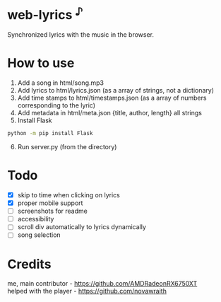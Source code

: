 <!-- https://github.com/AMDRadeonRX6750XT/web-lyrics -->
# web-lyrics <sup>♪</sup>
Synchronized lyrics with the music in the browser.

# How to use
1. Add a song in html/song.mp3
2. Add lyrics to html/lyrics.json (as a array of strings, not a dictionary)
3. Add time stamps to html/timestamps.json (as a array of numbers corresponding to the lyric)
4. Add metadata in html/meta.json {title, author, length} all strings
5. Install Flask
```bash
python -m pip install Flask
```
6. Run server.py (from the directory)

# Todo
- [x] skip to time when clicking on lyrics
- [x] proper mobile support
- [ ] screenshots for readme
- [ ] accessibility
- [ ] scroll div automatically to lyrics dynamically
- [ ] song selection

# Credits
me, main contributor - https://github.com/AMDRadeonRX6750XT <br>
helped with the player - https://github.com/novawraith <br>
